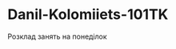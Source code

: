 # Danil-Kolomiiets-101TK
<HTML>
<HЕАD>
<TITLE> Навчальний файл HTML</TITLE>
<meta charset =UTF-8>
</HEAD>
<body>
Розклад занять на понеділок 
</body>
</HTML>

